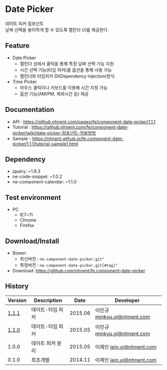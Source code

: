 Date Picker
===============
데이트 피커 컴포넌트<br>날짜 선택을 용이하게 할 수 있도록 캘린더 UI를 제공한다.

## Feature
* Date Picker
	* 캘린더 상에서 클릭을 통해 특정 날짜 선택 기능 지원
	* 시간 선택 기능(타임 피커)를 옵션을 통해 사용 가능
	* 캘린더와 타임피커 DI(Dependency injection)방식
* Time Picker
	* 마우스 클릭이나 키보드를 이용해 시간 지정 가능
	* 옵션 기능(AM/PM, 제외시간 등) 제공

## Documentation
* API : https://github.nhnent.com/pages/fe/component-date-picker/1.1.1
* Tutorial : https://github.nhnent.com/fe/component-date-picker/wiki/date-picker-컴포넌트-적용방법
* Sample - https://nhnent.github.io/fe.component-date-picker/1.1.1/tutorial-sample1.html



## Dependency
* jquery: ~1.8.3
* ne-code-snippet: ~1.0.2
* ne-component-calendar: ~1.1.0

## Test environment
* PC
	* IE7~11
	* Chrome
	* Firefox


## Download/Install
* Bower:
   * 최신버전 : `ne-component-date-picker.git"`
   * 특정버전 : `ne-component-date-picker.git[#tag]"`
* Download: https://github.com/nhnent/fe.component-date-picker

## History
| Version | Description | Date | Developer |
| ---- | ---- | ---- | ---- |
| <a href="http://nhnent.github.io/fe.component-date-picker/1.1.1/">1.1.1</a> | 데이트-타임 피커 | 2015.06 | 이민규 <minkyu.yi@nhnent.com> |
| <a href="http://nhnent.github.io/fe.component-date-picker/1.1.0/">1.1.0</a> | 데이트-타임 피커 | 2015.05 | 이민규 <minkyu.yi@nhnent.com> |
| 1.0.0 | 데이트 피커 분리 | 2015.05 | 이제인 <jein.yi@nhnent.com> |
| 0.1.0 | 최초개발 | 2014.11 | 이제인 <jein.yi@nhnent.com> |
